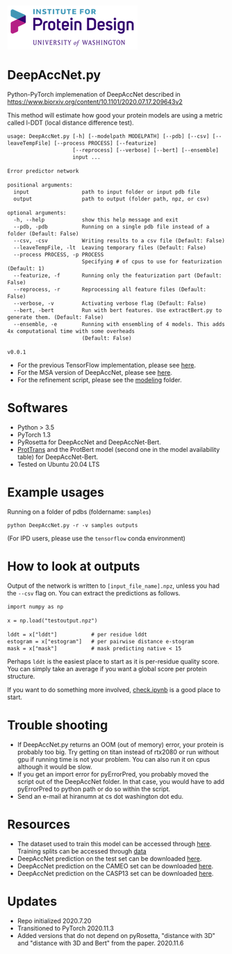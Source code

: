 <img src="figures/ipdlogo.png">

# DeepAccNet.py
Python-PyTorch implemenation of DeepAccNet described in https://www.biorxiv.org/content/10.1101/2020.07.17.209643v2

This method will estimate how good your protein models are using a metric called l-DDT (local distance difference test).

```
usage: DeepAccNet.py [-h] [--modelpath MODELPATH] [--pdb] [--csv] [--leaveTempFile] [--process PROCESS] [--featurize]
                     [--reprocess] [--verbose] [--bert] [--ensemble]
                     input ...

Error predictor network

positional arguments:
  input                 path to input folder or input pdb file
  output                path to output (folder path, npz, or csv)

optional arguments:
  -h, --help            show this help message and exit
  --pdb, -pdb           Running on a single pdb file instead of a folder (Default: False)
  --csv, -csv           Writing results to a csv file (Default: False)
  --leaveTempFile, -lt  Leaving temporary files (Default: False)
  --process PROCESS, -p PROCESS
                        Specifying # of cpus to use for featurization (Default: 1)
  --featurize, -f       Running only the featurization part (Default: False)
  --reprocess, -r       Reprocessing all feature files (Default: False)
  --verbose, -v         Activating verbose flag (Default: False)
  --bert, -bert         Run with bert features. Use extractBert.py to generate them. (Default: False)
  --ensemble, -e        Running with ensembling of 4 models. This adds 4x computational time with some overheads
                        (Default: False)

v0.0.1
```

- For the previous TensorFlow implementation, please see [here](https://github.com/hiranumn/DeepAccNet-TF).
- For the MSA version of DeepAccNet, please see [here](https://github.com/hiranumn/DeepAccNet-MSA).
- For the refinement script, please see the [modeling](modeling) folder.

# Softwares
- Python > 3.5
- PyTorch 1.3
- PyRosetta for DeepAccNet and DeepAccNet-Bert.
- [ProtTrans](https://github.com/agemagician/ProtTrans) and the ProtBert model (second one in the model availability table) for DeepAccNet-Bert.
- Tested on Ubuntu 20.04 LTS

# Example usages

Running on a folder of pdbs (foldername: ```samples```)
```
python DeepAccNet.py -r -v samples outputs
```
(For IPD users, please use the ```tensorflow``` conda environment)

# How to look at outputs
Output of the network is written to ```[input_file_name].npz```, unless you had the ```--csv``` flag on.
You can extract the predictions as follows.

```
import numpy as np

x = np.load("testoutput.npz")

lddt = x["lddt"]           # per residue lddt
estogram = x["estogram"]   # per pairwise distance e-stogram
mask = x["mask"]           # mask predicting native < 15
```
Perhaps ```lddt``` is the easiest place to start as it is per-residue quality score. You can simply take an average if you want a global score per protein structure. 

If you want to do something more involved, [check.ipynb](ipynbs/check.ipynb) is a good place to start.

# Trouble shooting
- If DeepAccNet.py returns an OOM (out of memory) error, your protein is probably too big. Try getting on titan instead of rtx2080 or run without gpu if running time is not your problem. You can also run it on cpus although it would be slow.
- If you get an import error for pyErrorPred, you probably moved the script out of the DeepAccNet folder. In that case, you would have to add pyErrorPred to python path or do so within the script. 
- Send an e-mail at hiranumn at cs dot washington dot edu.

# Resources
- The dataset used to train this model can be accessed through [here](https://files.ipd.uw.edu/pub/DeepAccNet/decoys8000k.zip). Training splits can be accessed through [data](data)
- DeepAccNet prediction on the test set can be downloaded [here](https://files.ipd.uw.edu/pub/DeepAccNet/test_preds.zip).
- DeepAccNet prediction on the CAMEO set can be downloaded [here](https://files.ipd.uw.edu/pub/DeepAccNet/CAMEO_preds.zip).
- DeepAccNet prediction on the CASP13 set can be downloaded [here](https://files.ipd.uw.edu/pub/DeepAccNet/CASP13_preds.zip).

# Updates
- Repo initialized 2020.7.20
- Transitioned to PyTorch 2020.11.3
- Added versions that do not depend on pyRosetta, "distance with 3D" and "distance with 3D and Bert" from the paper. 2020.11.6
